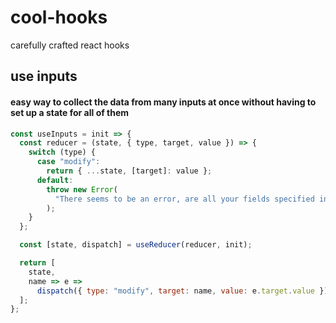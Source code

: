 # cool-hooks
carefully crafted react hooks

## use inputs
#### easy way to collect the data from many inputs at once without having to set up a state for all of them
```js
const useInputs = init => {
  const reducer = (state, { type, target, value }) => {
    switch (type) {
      case "modify":
        return { ...state, [target]: value };
      default:
        throw new Error(
          "There seems to be an error, are all your fields specified in init?"
        );
    }
  };

  const [state, dispatch] = useReducer(reducer, init);

  return [
    state,
    name => e =>
      dispatch({ type: "modify", target: name, value: e.target.value })
  ];
};
```
